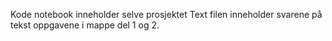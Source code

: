 Kode notebook inneholder selve prosjektet
Text filen inneholder svarene på tekst oppgavene i mappe del 1 og 2.